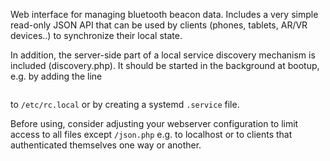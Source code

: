 Web interface for managing bluetooth beacon data. Includes a very simple read-only JSON API that can be used by clients (phones, tablets, AR/VR devices..) to synchronize their local state.

In addition, the server-side part of a local service discovery mechanism is included (discovery.php). It should be started in the background at bootup, e.g. by adding the line

```php5 /path/to/discovery.php &
```

to `/etc/rc.local` or by creating a systemd `.service` file.

Before using, consider adjusting your webserver configuration to limit access to all files except `/json.php` e.g. to localhost or to clients that authenticated themselves one way or another.
